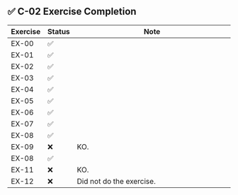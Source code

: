  ## ✅ C-02 Exercise Completion

| Exercise  | Status | Note |
| ----- | - | - |
| EX-00 | ✅ | <img width="1000" height="1"> |
| EX-01 | ✅ | |
| EX-02 | ✅ | |
| EX-03 | ✅ | |
| EX-04 | ✅ | |
| EX-05 | ✅ | |
| EX-06 | ✅ | |
| EX-07 | ✅ | |
| EX-08 | ✅ | |
| EX-09 | ❌ | KO. |
| EX-08 | ✅ | |
| EX-11 | ❌ | KO. |
| EX-12 | ❌ | Did not do the exercise. |
